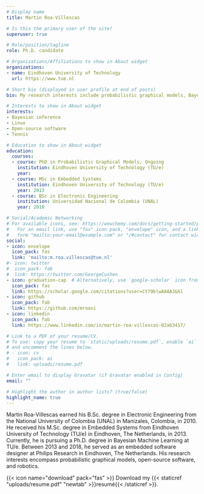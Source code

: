 ```yaml
---
# Display name
title: Martin Roa-Villescas

# Is this the primary user of the site?
superuser: true

# Role/position/tagline
role: Ph.D. candidate

# Organizations/Affiliations to show in About widget
organizations:
- name: Eindhoven University of Technology
  url: https://www.tue.nl

# Short bio (displayed in user profile at end of posts)
bio: My research interests include probabilistic graphical models, Bayesian learning and robotics.

# Interests to show in About widget
interests:
- Bayesian inference
- Linux
- Open-source software
- Tennis

# Education to show in About widget
education:
  courses:
  - course: PhD in Probabilistic Graphical Models, Ongoing
    institution: Eindhoven University of Technology (TU/e)
    year: 
  - course: MSc in Embedded Systems
    institution: Eindhoven University of Technology (TU/e)
    year: 2013
  - course: BSc in Electronic Engineering
    institution: Universidad Nacional de Colombia (UNAL)
    year: 2010

# Social/Academic Networking
# For available icons, see: https://wowchemy.com/docs/getting-started/page-builder/#icons
#   For an email link, use "fas" icon pack, "envelope" icon, and a link in the
#   form "mailto:your-email@example.com" or "/#contact" for contact widget.
social:
- icon: envelope
  icon_pack: fas
  link: 'mailto:m.roa.villescas@tue.nl'
#- icon: twitter
#  icon_pack: fab
#  link: https://twitter.com/GeorgeCushen
- icon: graduation-cap  # Alternatively, use `google-scholar` icon from `ai` icon pack
  icon_pack: fas
  link: https://scholar.google.com/citations?user=Ct79blwAAAAJ&hl
- icon: github
  icon_pack: fab
  link: https://github.com/mroavi
- icon: linkedin
  icon_pack: fab
  link: https://www.linkedin.com/in/martin-roa-villescas-02ab3417/

# Link to a PDF of your resume/CV.
# To use: copy your resume to `static/uploads/resume.pdf`, enable `ai` icons in `params.toml`, 
# and uncomment the lines below.
# - icon: cv
#   icon_pack: ai
#   link: uploads/resume.pdf

# Enter email to display Gravatar (if Gravatar enabled in Config)
email: ""

# Highlight the author in author lists? (true/false)
highlight_name: true
---
```


Martin Roa-Villescas earned his B.Sc. degree in Electronic Engineering from
the National University of Colombia (UNAL) in Manizales, Colombia, in 2010. He
received his M.Sc. degree in Embedded Systems from Eindhoven University of
Technology (TU/e) in Eindhoven, The Netherlands, in 2013. Currently, he is
pursuing a Ph.D. degree in Bayesian Machine Learning at TU/e. Between 2013 and
2018, he served as an embedded software designer at Philips Research in
Eindhoven, The Netherlands. His research interests encompass probabilistic
graphical models, open-source software, and robotics.


{{< icon name="download" pack="fas" >}} Download my {{< staticref "uploads/resume.pdf" "newtab" >}}resumé{{< /staticref >}}.

